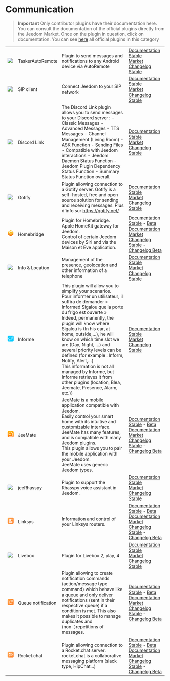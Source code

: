 
# Communication


>**Important**
>Only contributor plugins have their documentation here. You can consult the documentation of the official plugins directly from the Jeedom Market. Once on the plugin in question, click on documentation.
>You can see [here](https://market.jeedom.com/index.php?v=d&p=market&type=plugin&categorie=communication) all official plugins in this category


| | | | |
|--- | --- | --- | ---|
|<img src="TaskerAutoRemote/TaskerAutoRemote_icon.png" class="pluginLogo" width="100" />|TaskerAutoRemote|Plugin to send messages and notifications to any Android device via AutoRemote|[Documentation Stable](https://agp42.github.io/Jeedom-TaskerAutoremote/fr_FR)<br/>[Market](https://market.jeedom.com/index.php?v=d&p=market_display&id=3795)<br/>[Changelog Stable](https://agp42.github.io/Jeedom-TaskerAutoremote/en_US/changelog)|
|<img src="clientSIP/clientSIP_icon.png" class="pluginLogo" width="100" />|SIP client|Connect Jeedom to your SIP network|[Documentation Stable](https://mika-nt28.github.io/Documentations/clientSIP/en_US/)<br/>[Market](https://market.jeedom.com/index.php?v=d&p=market_display&id=3038)<br/>[Changelog Stable](https://mika-nt28.github.io/Documentations/clientSIP/en_US/changelog)|
|<img src="discordlink/discordlink_icon.png" class="pluginLogo" width="100" />|Discord Link|The Discord Link plugin allows you to send messages to your Discord server : - Classic Messages - Advanced Messages - TTS Messages - Channel Management (Living Room) - ASK Function - Sending Files - Compatible with Jeedom interactions - Jeedom Daemon Status Function - Jeedom Plugin Dependency Status Function - Summary Status Function overall.|[Documentation Stable](https://domotechdiscord.github.io/Docs/discordlink/en_US/)<br/>[Market](https://market.jeedom.com/index.php?v=d&p=market_display&id=3938)<br/>[Changelog Stable](https://domotechdiscord.github.io/Docs/discordlink/en_US/changelog)|
|<img src="gotify/gotify_icon.png" class="pluginLogo" width="100" />|Gotify|Plugin allowing connection to a Gotify server. Gotify is a self-hosted, free and open source solution for sending and receiving messages. Plus d'info sur https://gotify.net/|[Documentation Stable](https://mips2648.github.io/jeedom-plugins-docs/gotify/en_US/)<br/>[Market](https://market.jeedom.com/index.php?v=d&p=market_display&id=3774)<br/>[Changelog Stable](https://mips2648.github.io/jeedom-plugins-docs/gotify/en_US/changelog)|
|<img src="homebridge/homebridge_icon.png" class="pluginLogo" width="100" />|Homebridge|Plugin for Homebridge.<br/>Apple HomeKit gateway for Jeedom.<br/>Control of certain Jeedom devices by Siri and via the Maison et Eve application.|[Documentation Stable](https://nebzhb.github.io/jeedom_docs/plugins/homebridge/en_US/) - [Beta Documentation](https://nebzhb.github.io/jeedom_docs/plugins/homebridge/en_US/index-beta)<br/>[Market](https://market.jeedom.com/index.php?v=d&p=market_display&id=2983)<br/>[Changelog Stable](https://nebzhb.github.io/jeedom_docs/plugins/homebridge/en_US/changelog) - [Changelog Beta](https://nebzhb.github.io/jeedom_docs/plugins/homebridge/en_US/changelog)|
|<img src="infoloc/infoloc_icon.png" class="pluginLogo" width="100" />|Info & Location|Management of the presence, geolocation and other information of a telephone|[Documentation Stable](https://Jeremie-C.github.io/plugin-infoloc/en_US/index)<br/>[Market](https://market.jeedom.com/index.php?v=d&p=market_display&id=4020)<br/>[Changelog Stable](https://Jeremie-C.github.io/plugin-infoloc/en_US/changelog)|
|<img src="informe/informe_icon.png" class="pluginLogo" width="100" />|Informe|This plugin will allow you to simplify your scenarios.<br/>Pour informer un utilisateur, il suffira de demander « Informed Sigalou que la porte du frigo est ouverte »<br/>Indeed, permanently, the plugin will know where Sigalou is (In his car, at home, outside,…), he will know on which time slot we are (Day, Night, …) and several priority levels can be defined (for example : Inform, Notify, Alert,…)<br/>This information is not all managed by Informe, but Informe retrieves it from other plugins (location, Blea, Jeemate, Presence, Alarm, etc.))|[Documentation Stable](http://jeedom.sigalou-domotique.fr/plugin-informe-documentation/)<br/>[Market](https://market.jeedom.com/index.php?v=d&p=market_display&id=4210)<br/>[Changelog Stable](http://jeedom.sigalou-domotique.fr/plugin-informe-changelog-todo-list)|
|<img src="jeemate/jeemate_icon.png" class="pluginLogo" width="100" />|JeeMate|JeeMate is a mobile application compatible with Jeedom.<br/>Easily control your smart home with its intuitive and customizable interface.<br/>JeeMate has many features, and is compatible with many Jeedom plugins.<br/>This plugin allows you to pair the mobile application with your Jeedom.<br/>JeeMate uses generic Jeedom types.|[Documentation Stable](https://docs.jeemate.fr/fr/home) - [Beta Documentation](https://docs.jeemate.fr/fr/home)<br/>[Market](https://market.jeedom.com/index.php?v=d&p=market_display&id=4113)<br/>[Changelog Stable](https://docs.jeemate.fr/fr/changelog/plugin) - [Changelog Beta](https://docs.jeemate.fr/fr/changelog/plugin)|
|<img src="jeerhasspy/jeerhasspy_icon.png" class="pluginLogo" width="100" />|jeeRhasspy|Plugin to support the Rhasspy voice assistant in Jeedom.|[Documentation Stable](https://kiboost.github.io/jeedom_docs/plugins/jeerhasspy/en_US/)<br/>[Market](https://market.jeedom.com/index.php?v=d&p=market_display&id=3869)<br/>[Changelog Stable](https://kiboost.github.io/jeedom_docs/plugins/jeerhasspy/en_US/changelog.html)|
|<img src="linksys/linksys_icon.png" class="pluginLogo" width="100" />|Linksys|Information and control of your Linksys routers.|[Documentation Stable](https://mips2648.github.io/jeedom-plugins-docs/linksys/en_US/) - [Beta Documentation](https://mips2648.github.io/jeedom-plugins-docs/linksys/en_US/)<br/>[Market](https://market.jeedom.com/index.php?v=d&p=market_display&id=4090)<br/>[Changelog Stable](https://mips2648.github.io/jeedom-plugins-docs/linksys/en_US/changelog) - [Changelog Beta](https://mips2648.github.io/jeedom-plugins-docs/linksys/en_US/changelog)|
|<img src="livebox/livebox_icon.png" class="pluginLogo" width="100" />|Livebox|Plugin for Livebox 2, play, 4|[Documentation Stable](https://jmvedrine.github.io/plugin-livebox/en_US/)<br/>[Market](https://market.jeedom.com/index.php?v=d&p=market_display&id=1076)<br/>[Changelog Stable](https://jmvedrine.github.io/plugin-livebox/en_US/changelog)|
|<img src="notificationqueue/notificationqueue_icon.png" class="pluginLogo" width="100" />|Queue notification|Plugin allowing to create notification commands (action/message type command) which behave like a queue and only deliver notifications (sent in their respective queue) if a condition is met. This also makes it possible to manage duplicates and (non-)repetitions of messages.|[Documentation Stable](https://mips2648.github.io/jeedom-plugins-docs/notificationqueue/en_US/) - [Beta Documentation](https://mips2648.github.io/jeedom-plugins-docs/notificationqueue/en_US/)<br/>[Market](https://market.jeedom.com/index.php?v=d&p=market_display&id=3823)<br/>[Changelog Stable](https://mips2648.github.io/jeedom-plugins-docs/notificationqueue/en_US/changelog) - [Changelog Beta](https://mips2648.github.io/jeedom-plugins-docs/notificationqueue/en_US/changelog)|
|<img src="rocketchat/rocketchat_icon.png" class="pluginLogo" width="100" />|Rocket.chat|Plugin allowing connection to a Rocket.chat server. rocket.chat is a collaborative messaging platform (slack type, HipChat...)|[Documentation Stable](https://mips2648.github.io/jeedom-plugins-docs/rocketchat/en_US/) - [Beta Documentation](https://mips2648.github.io/jeedom-plugins-docs/rocketchat/en_US/)<br/>[Market](https://market.jeedom.com/index.php?v=d&p=market_display&id=3902)<br/>[Changelog Stable](https://mips2648.github.io/jeedom-plugins-docs/rocketchat/en_US/changelog) - [Changelog Beta](https://mips2648.github.io/jeedom-plugins-docs/rocketchat/en_US/changelog)|
